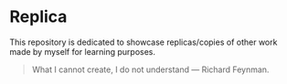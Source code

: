 # Replica
This repository is dedicated to showcase replicas/copies of other work made by myself for learning purposes.
>What I cannot create, I do not understand — Richard Feynman.
